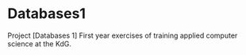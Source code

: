 # Databases1
Project [Databases 1] First year exercises of training applied computer science at the KdG.
